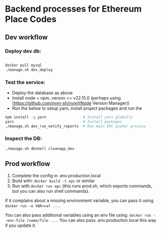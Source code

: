 
# Backend processes for Ethereum Place Codes

## Dev workflow

### Deploy dev db:

```bash

docker pull mysql
./manage.sh dev_deploy

```

### Test the service:

* Deploy the database as above
* Install node + npm, verson >= v22.15.0 (perhaps using [https://github.com/nvm-sh/nvm](Node Version Manager))
* Run the below to setup yarn, install project packages and run the 

```bash
npm install -g yarn                 # Install yarn globally
yarn                                # Install packages
./manage.sh dev_run_notify_reports  # Run main EPC pusher process
```

### Inspect the DB:

```bash
./manage.sh dbshell cleanapp_dev
```


## Prod workflow

1. Complete the config in .env.production.local
1. Build with: `docker build -t epc` or similar
1. Run with `docker run epc` (this runs prod.sh, which exports commands, but you can also run shell commands).

If it complains about a missing environment variable, you can pass it using `docker run -e VAR=val ...`.

You can also pass additional variables using an env file using: `docker run --env-file /some/file ...`. You can also pass .env.production.local this way if you update it.
